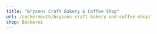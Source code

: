 ```yaml
---
title: "Brysons Craft Bakery & Coffee Shop"
url: /cockermouth/brysons-craft-bakery-und-coffee-shop/
shop: Bäckerei
---
```

